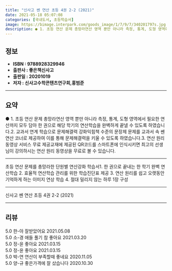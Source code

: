 ```yaml
---
title: "신사고 쎈 연산 초등 4권 2-2 (2021)"
date: 2021-05-18 05:07:08
categories: [국내도서, 초등학습서]
image: https://bimage.interpark.com/goods_image/1/7/9/7/340201797s.jpg
description: ● 1. 초등 연산 문제 총망라연산 영역 뿐만 아니라 측정, 통계, 도형 영역에서 필요한 연산까지 모두 담아 한 권으로 해당 학기의 연산학습을 완벽하게 끝낼 수 있도록 하였습니다.2. 교과서 연계 학습으로 문제해결력 강화익힘책 수준의 문장제 문제를 교과서 속 쎈연산 코너로 제공하여 이
---
```


## **정보**

- **ISBN : 9788928329946**
- **출판사 : 좋은책신사고**
- **출판일 : 20201019**
- **저자 : 신사고수학콘텐츠연구회,홍범준**

------



## **요약**

●  1. 초등 연산 문제 총망라연산 영역 뿐만 아니라 측정, 통계, 도형 영역에서 필요한 연산까지 모두 담아 한 권으로 해당 학기의 연산학습을 완벽하게 끝낼 수 있도록 하였습니다.2. 교과서 연계 학습으로 문제해결력 강화익힘책 수준의 문장제 문제를 교과서 속 쎈연산 코너로 제공하여 이를 통해 문제해결력을 키울 수 있도록 하였습니다.3. 연산 원리 동영상 서비스 무료 제공교재에 제공된 QR코드를 스마트폰에 인식시키면 최고의 선생님이 강의하시는 연산 원리 동영상을 무료로 볼 수 있습니다.

------

초등 연산 문제를 총망라한 단원별 연산강화 학습서1. 한 권으로 끝내는 한 학기 완벽 연산학습
2. 효율적 연산학습 관리를 위한 학습진단표 제공
3. 연산 원리를 쉽고 오랫동안 기억하게 하는 이미지 연상 학습
4. 절대 밀리지 않는 하루 1장 구성

------


신사고 쎈 연산 초등 4권 2-2 (2021) 

------


## **리뷰** 

5.0 한-아 잘받았어요 2021.05.08 <br/>5.0 소-경 애들 풀기 참 좋아요 2021.03.20 <br/>5.0 정-윤 좋아요 2021.03.15 <br/>5.0 정-윤 좋아요 2021.03.15 <br/>5.0 박-연 연산이 부족할때 좋네요 2020.11.05 <br/>5.0 양-규 좋은가격에 잘 샀습니다 2020.10.30 <br/>